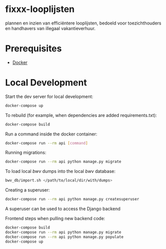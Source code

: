 # fixxx-looplijsten
plannen en inzien van efficiëntere looplijsten, bedoeld voor toezichthouders en handhavers van illegaal vakantieverhuur.

# Prerequisites

- [Docker](https://docs.docker.com/docker-for-mac/install/)  

# Local Development

Start the dev server for local development:
```bash
docker-compose up
```

To rebuild (for example, when dependencies are added requirements.txt):
```bash
docker-compose build
```

Run a command inside the docker container:

```bash
docker-compose run --rm api [command]
```

Running migrations:
```bash
docker-compose run --rm api python manage.py migrate
```

To load local *bwv* dumps into the local *bwv* database:
```bash
bwv_db/import.sh </path/to/local/dir/with/dumps>
```

Creating a superuser:
```bash
docker-compose run --rm api python manage.py createsuperuser
```
A superuser can be used to access the Django backend


Frontend steps when pulling new backend code:
```bash
docker-compose build
docker-compose run --rm api python manage.py migrate
docker-compose run --rm api python manage.py populate
docker-compose up
